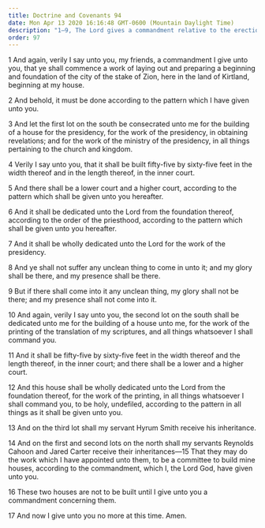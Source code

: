 ```yaml
---
title: Doctrine and Covenants 94
date: Mon Apr 13 2020 16:16:48 GMT-0600 (Mountain Daylight Time)
description: "1–9, The Lord gives a commandment relative to the erection of a house for the work of the Presidency; 10–12, A printing house is to be built; 13–17, Certain inheritances are assigned."
order: 97
---
```


1 And again, verily I say unto you, my friends, a commandment I give unto you, that ye shall commence a work of laying out and preparing a beginning and foundation of the city of the stake of Zion, here in the land of Kirtland, beginning at my house.

2 And behold, it must be done according to the pattern which I have given unto you.

3 And let the first lot on the south be consecrated unto me for the building of a house for the presidency, for the work of the presidency, in obtaining revelations; and for the work of the ministry of the presidency, in all things pertaining to the church and kingdom.

4 Verily I say unto you, that it shall be built fifty-five by sixty-five feet in the width thereof and in the length thereof, in the inner court.

5 And there shall be a lower court and a higher court, according to the pattern which shall be given unto you hereafter.

6 And it shall be dedicated unto the Lord from the foundation thereof, according to the order of the priesthood, according to the pattern which shall be given unto you hereafter.

7 And it shall be wholly dedicated unto the Lord for the work of the presidency.

8 And ye shall not suffer any unclean thing to come in unto it; and my glory shall be there, and my presence shall be there.

9 But if there shall come into it any unclean thing, my glory shall not be there; and my presence shall not come into it.

10 And again, verily I say unto you, the second lot on the south shall be dedicated unto me for the building of a house unto me, for the work of the printing of the translation of my scriptures, and all things whatsoever I shall command you.

11 And it shall be fifty-five by sixty-five feet in the width thereof and the length thereof, in the inner court; and there shall be a lower and a higher court.

12 And this house shall be wholly dedicated unto the Lord from the foundation thereof, for the work of the printing, in all things whatsoever I shall command you, to be holy, undefiled, according to the pattern in all things as it shall be given unto you.

13 And on the third lot shall my servant Hyrum Smith receive his inheritance.

14 And on the first and second lots on the north shall my servants Reynolds Cahoon and Jared Carter receive their inheritances—15 That they may do the work which I have appointed unto them, to be a committee to build mine houses, according to the commandment, which I, the Lord God, have given unto you.

16 These two houses are not to be built until I give unto you a commandment concerning them.

17 And now I give unto you no more at this time. Amen.
